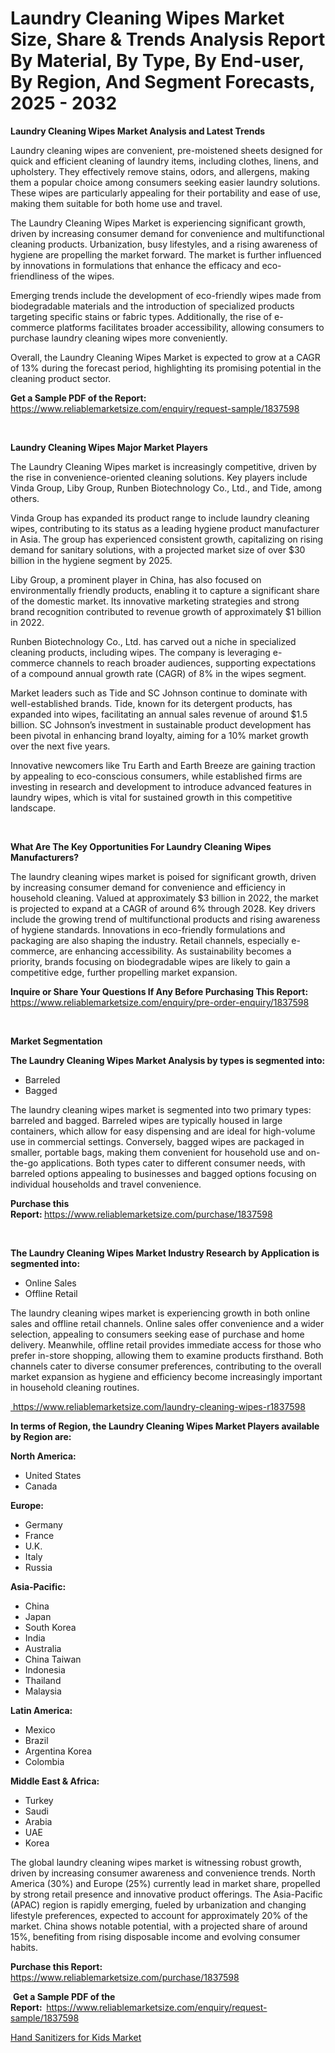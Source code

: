 <p><h1>Laundry Cleaning Wipes Market Size, Share & Trends Analysis Report By Material, By Type, By End-user, By Region, And Segment Forecasts, 2025 - 2032</h1></p><p><strong>Laundry Cleaning Wipes Market Analysis and Latest Trends</strong></p>
<p><p>Laundry cleaning wipes are convenient, pre-moistened sheets designed for quick and efficient cleaning of laundry items, including clothes, linens, and upholstery. They effectively remove stains, odors, and allergens, making them a popular choice among consumers seeking easier laundry solutions. These wipes are particularly appealing for their portability and ease of use, making them suitable for both home use and travel.</p><p>The Laundry Cleaning Wipes Market is experiencing significant growth, driven by increasing consumer demand for convenience and multifunctional cleaning products. Urbanization, busy lifestyles, and a rising awareness of hygiene are propelling the market forward. The market is further influenced by innovations in formulations that enhance the efficacy and eco-friendliness of the wipes.</p><p>Emerging trends include the development of eco-friendly wipes made from biodegradable materials and the introduction of specialized products targeting specific stains or fabric types. Additionally, the rise of e-commerce platforms facilitates broader accessibility, allowing consumers to purchase laundry cleaning wipes more conveniently.</p><p>Overall, the Laundry Cleaning Wipes Market is expected to grow at a CAGR of 13% during the forecast period, highlighting its promising potential in the cleaning product sector.</p></p>
<p><strong>Get a Sample PDF of the Report:&nbsp;</strong> <a href="https://www.reliablemarketsize.com/enquiry/request-sample/1837598?utm_campaign=2804&utm_medium=2&utm_source=Github&utm_content=ia&utm_term=05042025&utm_id=laundry-cleaning-wipes">https://www.reliablemarketsize.com/enquiry/request-sample/1837598</a></p>
<p>&nbsp;</p>
<p><strong>Laundry Cleaning Wipes Major Market Players</strong></p>
<p><p>The Laundry Cleaning Wipes market is increasingly competitive, driven by the rise in convenience-oriented cleaning solutions. Key players include Vinda Group, Liby Group, Runben Biotechnology Co., Ltd., and Tide, among others.</p><p>Vinda Group has expanded its product range to include laundry cleaning wipes, contributing to its status as a leading hygiene product manufacturer in Asia. The group has experienced consistent growth, capitalizing on rising demand for sanitary solutions, with a projected market size of over $30 billion in the hygiene segment by 2025.</p><p>Liby Group, a prominent player in China, has also focused on environmentally friendly products, enabling it to capture a significant share of the domestic market. Its innovative marketing strategies and strong brand recognition contributed to revenue growth of approximately $1 billion in 2022.</p><p>Runben Biotechnology Co., Ltd. has carved out a niche in specialized cleaning products, including wipes. The company is leveraging e-commerce channels to reach broader audiences, supporting expectations of a compound annual growth rate (CAGR) of 8% in the wipes segment.</p><p>Market leaders such as Tide and SC Johnson continue to dominate with well-established brands. Tide, known for its detergent products, has expanded into wipes, facilitating an annual sales revenue of around $1.5 billion. SC Johnson’s investment in sustainable product development has been pivotal in enhancing brand loyalty, aiming for a 10% market growth over the next five years.</p><p>Innovative newcomers like Tru Earth and Earth Breeze are gaining traction by appealing to eco-conscious consumers, while established firms are investing in research and development to introduce advanced features in laundry wipes, which is vital for sustained growth in this competitive landscape.</p></p>
<p>&nbsp;</p>
<p><strong>What Are The Key Opportunities For Laundry Cleaning Wipes Manufacturers?</strong></p>
<p><p>The laundry cleaning wipes market is poised for significant growth, driven by increasing consumer demand for convenience and efficiency in household cleaning. Valued at approximately $3 billion in 2022, the market is projected to expand at a CAGR of around 6% through 2028. Key drivers include the growing trend of multifunctional products and rising awareness of hygiene standards. Innovations in eco-friendly formulations and packaging are also shaping the industry. Retail channels, especially e-commerce, are enhancing accessibility. As sustainability becomes a priority, brands focusing on biodegradable wipes are likely to gain a competitive edge, further propelling market expansion.</p></p>
<p><strong>Inquire or Share Your Questions If Any Before Purchasing This Report:</strong> <a href="https://www.reliablemarketsize.com/enquiry/pre-order-enquiry/1837598?utm_campaign=2804&utm_medium=2&utm_source=Github&utm_content=ia&utm_term=05042025&utm_id=laundry-cleaning-wipes">https://www.reliablemarketsize.com/enquiry/pre-order-enquiry/1837598</a></p>
<p>&nbsp;</p>
<p><strong>Market Segmentation</strong></p>
<p><strong>The Laundry Cleaning Wipes Market Analysis by types is segmented into:</strong></p>
<p><ul><li>Barreled</li><li>Bagged</li></ul></p>
<p><p>The laundry cleaning wipes market is segmented into two primary types: barreled and bagged. Barreled wipes are typically housed in large containers, which allow for easy dispensing and are ideal for high-volume use in commercial settings. Conversely, bagged wipes are packaged in smaller, portable bags, making them convenient for household use and on-the-go applications. Both types cater to different consumer needs, with barreled options appealing to businesses and bagged options focusing on individual households and travel convenience.</p></p>
<p><strong>Purchase this Report:&nbsp;</strong><a href="https://www.reliablemarketsize.com/purchase/1837598?utm_campaign=2804&utm_medium=2&utm_source=Github&utm_content=ia&utm_term=05042025&utm_id=laundry-cleaning-wipes">https://www.reliablemarketsize.com/purchase/1837598</a></p>
<p>&nbsp;</p>
<p><strong>The Laundry Cleaning Wipes Market Industry Research by Application is segmented into:</strong></p>
<p><ul><li>Online Sales</li><li>Offline Retail</li></ul></p>
<p><p>The laundry cleaning wipes market is experiencing growth in both online sales and offline retail channels. Online sales offer convenience and a wider selection, appealing to consumers seeking ease of purchase and home delivery. Meanwhile, offline retail provides immediate access for those who prefer in-store shopping, allowing them to examine products firsthand. Both channels cater to diverse consumer preferences, contributing to the overall market expansion as hygiene and efficiency become increasingly important in household cleaning routines.</p></p>
<p><a href="https://www.reliablemarketsize.com/laundry-cleaning-wipes-r1837598?utm_campaign=2804&utm_medium=2&utm_source=Github&utm_content=ia&utm_term=05042025&utm_id=laundry-cleaning-wipes">&nbsp;https://www.reliablemarketsize.com/laundry-cleaning-wipes-r1837598</a></p>
<p><strong>In terms of Region, the Laundry Cleaning Wipes Market Players available by Region are:</strong></p>
<p>
    <p> <strong> North America: </strong>
        <ul>
            <li>United States</li>
            <li>Canada</li>
        </ul>
        </p> 
    <p> <strong> Europe: </strong>
        <ul>
            <li>Germany</li>
            <li>France</li>
            <li>U.K.</li>
            <li>Italy</li>
            <li>Russia</li>
        </ul>
        </p> 
    <p> <strong> Asia-Pacific: </strong>
        <ul>
            <li>China</li>
            <li>Japan</li>
            <li>South Korea</li>
            <li>India</li>
            <li>Australia</li>
            <li>China Taiwan</li>
            <li>Indonesia</li>
            <li>Thailand</li>
            <li>Malaysia</li>
        </ul>
        </p> 
    <p> <strong> Latin America: </strong>
        <ul>
            <li>Mexico</li>
            <li>Brazil</li>
            <li>Argentina Korea</li>
            <li>Colombia</li>
        </ul>
        </p> 
    <p> <strong> Middle East & Africa: </strong>
        <ul>
            <li>Turkey</li>
            <li>Saudi</li>
            <li>Arabia</li>
            <li>UAE</li>
            <li>Korea</li>
        </ul>
    </p>
    </p>
<p><p>The global laundry cleaning wipes market is witnessing robust growth, driven by increasing consumer awareness and convenience trends. North America (30%) and Europe (25%) currently lead in market share, propelled by strong retail presence and innovative product offerings. The Asia-Pacific (APAC) region is rapidly emerging, fueled by urbanization and changing lifestyle preferences, expected to account for approximately 20% of the market. China shows notable potential, with a projected share of around 15%, benefiting from rising disposable income and evolving consumer habits.</p></p>
<p><strong>Purchase this Report: </strong><a href="https://www.reliablemarketsize.com/purchase/1837598?utm_campaign=2804&utm_medium=2&utm_source=Github&utm_content=ia&utm_term=05042025&utm_id=laundry-cleaning-wipes">https://www.reliablemarketsize.com/purchase/1837598</a></p>
<p>&nbsp;<strong>Get a Sample PDF of the Report:&nbsp;&nbsp;</strong><a href="https://www.reliablemarketsize.com/enquiry/request-sample/1837598?utm_campaign=2804&utm_medium=2&utm_source=Github&utm_content=ia&utm_term=05042025&utm_id=laundry-cleaning-wipes">https://www.reliablemarketsize.com/enquiry/request-sample/1837598</a></p>
<p><strong></strong></p>
<p><p><a href="https://github.com/chkrselia/Market-Research-Report-List-1/blob/main/hand-sanitizers-for-kids-market.md?utm_campaign=2804&utm_medium=2&utm_source=Github&utm_content=ia&utm_term=05042025&utm_id=laundry-cleaning-wipes">Hand Sanitizers for Kids Market</a></p></p>